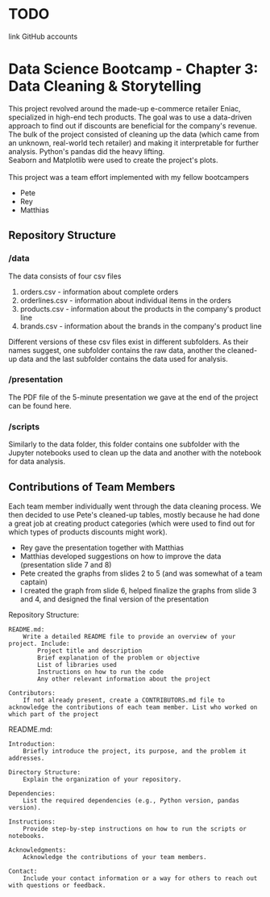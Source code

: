 # TODO 
link GitHub accounts

# Data Science Bootcamp - Chapter 3: Data Cleaning & Storytelling
This project revolved around the made-up e-commerce retailer Eniac, specialized in high-end tech products. The goal was to use a data-driven approach to find out if discounts are beneficial for the company's revenue. The bulk of the project consisted of cleaning up the data (which came from an unknown, real-world tech retailer) and making it interpretable for further analysis. Python's pandas did the heavy lifting. 
<br>
Seaborn and Matplotlib were used to create the project's plots.
<br><br>
This project was a team effort implemented with my fellow bootcampers
- Pete
- Rey
- Matthias

## Repository Structure
### /data
The data consists of four csv files
1. orders.csv - information about complete orders
2. orderlines.csv - information about individual items in the orders
3. products.csv - information about the products in the company's product line
4. brands.csv - information about the brands in the company's product line

Different versions of these csv files exist in different subfolders. As their names suggest, one subfolder contains the raw data, another the cleaned-up data and the last subfolder contains the data used for analysis.

### /presentation
The PDF file of the 5-minute presentation we gave at the end of the project can be found here.

### /scripts
Similarly to the data folder, this folder contains one subfolder with the Jupyter notebooks used to clean up the data and another with the notebook for data analysis.

## Contributions of Team Members
Each team member individually went through the data cleaning process. We then decided to use Pete's cleaned-up tables, mostly because he had done a great job at creating product categories (which were used to find out for which types of products discounts might work).
- Rey gave the presentation together with Matthias
- Matthias developed suggestions on how to improve the data (presentation slide 7 and 8)
- Pete created the graphs from slides 2 to 5 (and was somewhat of a team captain)
- I created the graph from slide 6, helped finalize the graphs from slide 3 and 4, and designed the final version of the presentation



Repository Structure:

    README.md:
        Write a detailed README file to provide an overview of your project. Include:
            Project title and description
            Brief explanation of the problem or objective
            List of libraries used
            Instructions on how to run the code
            Any other relevant information about the project

    Contributors:
        If not already present, create a CONTRIBUTORS.md file to acknowledge the contributions of each team member. List who worked on which part of the project

README.md:

    Introduction:
        Briefly introduce the project, its purpose, and the problem it addresses.

    Directory Structure:
        Explain the organization of your repository.

    Dependencies:
        List the required dependencies (e.g., Python version, pandas version).

    Instructions:
        Provide step-by-step instructions on how to run the scripts or notebooks.

    Acknowledgments:
        Acknowledge the contributions of your team members.

    Contact:
        Include your contact information or a way for others to reach out with questions or feedback.
